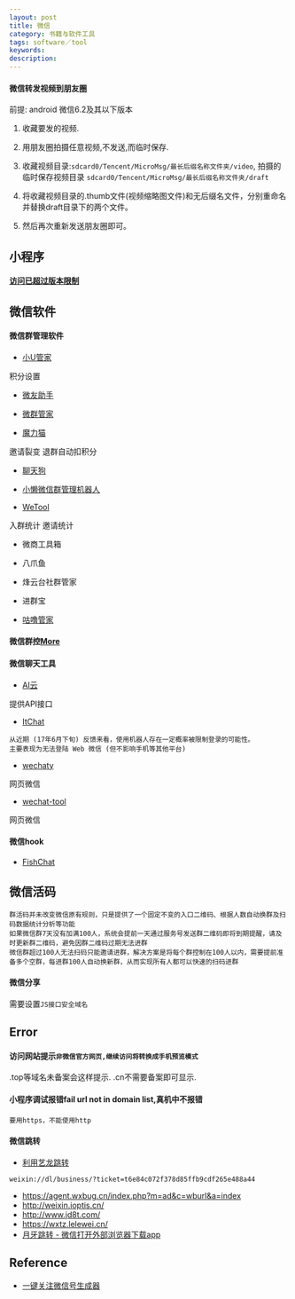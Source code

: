 ```yaml
---
layout: post
title: 微信
category: 书籍与软件工具
tags: software／tool
keywords: 
description: 
---
```


#### 微信转发视频到朋友圈

前提: android 微信6.2及其以下版本

1. 收藏要发的视频.

2. 用朋友圈拍摄任意视频,不发送,而临时保存.

3. 收藏视频目录:`sdcard0/Tencent/MicroMsg/最长后缀名称文件夹/video`, 拍摄的临时保存视频目录 `sdcard0/Tencent/MicroMsg/最长后缀名称文件夹/draft`
4. 将收藏视频目录的.thumb文件(视频缩略图文件)和无后缀名文件，分别重命名并替换draft目录下的两个文件。
5. 然后再次重新发送朋友圈即可。


## 小程序

#### [访问已超过版本限制]()


## 微信软件

#### 微信群管理软件

* [小U管家](http://www.xusqgl.com/)

积分设置

* [微友助手](https://www.weiyoubot.cn/)

* [微群管家](http://www.wqchat.com/)

* [魔力猫](http://alimmao.com/)

邀请裂变 退群自动扣积分

* [聊天狗](https://www.liaotiangou.com/)

* [小懒微信群管理机器人](http://www.xiaolanruanjian.com/)


* [WeTool](http://www.wxb.com/wetool)

入群统计 邀请统计

* 微商工具箱

* 八爪鱼

* 烽云台社群管家

* 进群宝

* [咕噜管家](http://www.gulugj.com/index.html)

#### 微信群控[More](https://zhuanlan.zhihu.com/p/30070120)

#### 微信聊天工具

* [AI云](http://www.app-yun.cn/index.php?m=index&a=api_help)

提供API接口


* [ItChat](https://github.com/littlecodersh/itchat)

```
从近期 (17年6月下旬) 反馈来看，使用机器人存在一定概率被限制登录的可能性。
主要表现为无法登陆 Web 微信 (但不影响手机等其他平台)
```

* [wechaty](https://github.com/Chatie/wechaty)

网页微信

* [wechat-tool](https://github.com/crazylxr/wechat-tool)

网页微信

#### 微信hook

* [FishChat](https://github.com/yulingtianxia/FishChat)

## 微信活码


```
群活码并未改变微信原有规则，只是提供了一个固定不变的入口二维码、根据人数自动换群及扫码数据统计分析等功能
如果微信群7天没有加满100人，系统会提前一天通过服务号发送群二维码即将到期提醒，请及时更新群二维码，避免因群二维码过期无法进群
微信群超过100人无法扫码只能邀请进群，解决方案是将每个群控制在100人以内，需要提前准备多个空群，每进群100人自动换新群，从而实现所有人都可以快速的扫码进群
```


#### 微信分享

需要设置`JS接口安全域名`

## Error

#### 访问网站提示`非微信官方网页,继续访问将转换成手机预览模式`

.top等域名未备案会这样提示.
.cn不需要备案即可显示.

#### 小程序调试报错fail url not in domain list,真机中不报错

```
要用https，不能使用http
```

#### 微信跳转

* [利用艺龙跳转](https://www.cnblogs.com/ticket/p/10154442.html)

```
weixin://dl/business/?ticket=t6e84c072f378d85ffb9cdf265e488a44
```

* <https://agent.wxbug.cn/index.php?m=ad&c=wburl&a=index>
* <http://weixin.ioptis.cn/>
* <http://www.jd8t.com/>
* <https://wxtz.lelewei.cn/>
* [月牙跳转 - 微信打开外部浏览器下载app](http://www.aizhuanlove.cn/)

## Reference

* [一键关注微信号生成器](http://tools.xmt.cn)